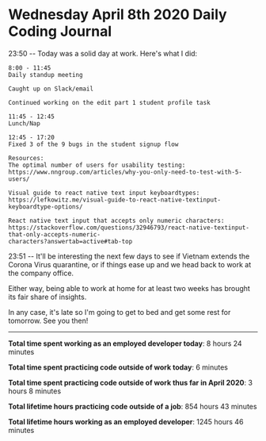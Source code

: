 # Wednesday April 8th 2020 Daily Coding Journal

23:50 -- Today was a solid day at work. Here's what I did:
```
8:00 - 11:45
Daily standup meeting

Caught up on Slack/email

Continued working on the edit part 1 student profile task

11:45 - 12:45
Lunch/Nap

12:45 - 17:20
Fixed 3 of the 9 bugs in the student signup flow

Resources:
The optimal number of users for usability testing: 
https://www.nngroup.com/articles/why-you-only-need-to-test-with-5-users/

Visual guide to react native text input keyboardtypes:
https://lefkowitz.me/visual-guide-to-react-native-textinput-keyboardtype-options/

React native text input that accepts only numeric characters:
https://stackoverflow.com/questions/32946793/react-native-textinput-that-only-accepts-numeric-
characters?answertab=active#tab-top
```
23:51 -- It'll be interesting the next few days to see if Vietnam extends the Corona Virus quarantine, or if things ease up and we head back to work at the company office.

Either way, being able to work at home for at least two weeks has brought its fair share of insights.

In any case, it's late so I'm going to get to bed and get some rest for tomorrow. See you then!
___
**Total time spent working as an employed developer today**: 8 hours 24 minutes

**Total time spent practicing code outside of work today**: 6 minutes

**Total time spent practicing code outside of work thus far in April 2020**: 3 hours 8 minutes

**Total lifetime hours practicing code outside of a job**: 854 hours 43 minutes

**Total lifetime hours working as an employed developer**: 1245 hours 46 minutes